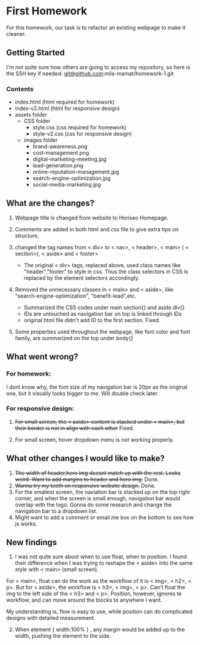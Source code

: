 # First Homework

For this homework, our task is to refactor an existing webpage to make it cleaner.


## Getting Started

I'm not quite sure how others are going to access my repository, so here is the SSH key if needed:  git@github.com:mila-mamat/homework-1.git

### Contents
* index.html (html required for homework)
* index-v2.html (html for responsive design)
* assets folder
   * CSS folder
      * style.css (css required for homework)
      * style-v2.css (css for responsive design)
   * images folder
      * brand-awareness.png
      * cost-management.png
      * digital-marketing-meeting.jpg
      * lead-generation.png
      * online-reputation-management.jpg
      * search-engine-optimization.jpg
      * social-media-marketing.jpg
      
## What are the changes?
1. Webpage title is changed from website to Horiseo Homepage.

2. Comments are added in both html and css file to give extra tips on structure.

3. changed the tag names from  < div> to  < nav>, < header>,  < main> ( < section>), < aside> and  < footer>
    * The original  < div> tags, replaced above, used class names like "header","footer" to style in css. Thus the class selectors in CSS is replaced by the element selectors accordingly.
  
  
4. Removed the unnecessary classes in  < main> and  < aside>, like "search-engine-optimization", "benefit-lead",etc. 
    * Summarized the CSS codes under main section{} and aside div{}
    * IDs are untouched as navigation bar on top is linked through IDs
    * original html file didn't add ID to the first section. Fixed. 
  
5. Some properties used throughout the webpage, like font color and font family, are summarized on the top under body{}


## What went wrong?
### For homework: 
I dont know why, the font size of my navigation bar is 20px as the original one, but it visually looks bigger to me. Will double check later.

### For responsive design:
1. <s>For small screen, the  < aside> content is stacked under < main>, but their border is not in align with each other</s> Fixed. 
  
2. For small screen, hover dropdown menu is not working properly. 



## What other changes I would like to make?
1. <s>The width of header,hero img doesnt match up with the rest. Looks weird. Want to add margins to header and hero img.</s> Done.
2. <s>Wanna try my teeth on responsive website design.</s> Done.
3. For the smallest screen, the naviation bar is stacked up on the top right corner, and when the screen is small enough, navigation bar would overlap with the logo. Gonna do some research and change the navigation bar to a dropdown list.
4. Might want to add a comment or email me box on the bottom to see how js works.



## New findings
1. I was not quite sure about when to use float, when to position. I found their difference when I was trying to reshape the < aside> into the same style with < main> (small screen).

For < main>, float can do the work as the workflow of it is < img>, < h2>, < p>. 
But for < aside>, the workflow is < h3>, < img>, < p>. Can't float the img to the left side of the < h3> and < p>. Position, however, ignores te workflow, and can move around the blocks to anywhere I want. 

My understanding is, flow is easy to use, while position can do complicated designs with detailed measurement. 



2. When element { width:100% } , any margin would be added up to the width, pushing the element to the side. 



